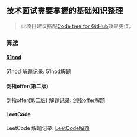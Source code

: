 ## 技术面试需要掌握的基础知识整理

>此项目建议搭配[Code tree for GitHub](https://github.com/buunguyen/octotree)效果更佳。

### 算法

#### [51nod](http://www.51nod.com/)

51nod 解题记录:  [51nod解题](algorithm/51nod)

#### 剑指offer(第二版)

剑指offer(第二版) 解题记录: [剑指offer解题](algorithm/SwordForOffer)

#### LeetCode

LeetCode 解题记录: [LeetCode解题](algorithm/LeetCode)

### 